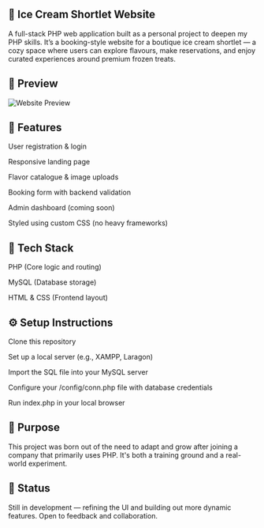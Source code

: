## 🍦 Ice Cream Shortlet Website
A full-stack PHP web application built as a personal project to deepen my PHP skills. It’s a booking-style website for a boutique ice cream shortlet — a cozy space where users can explore flavours, make reservations, and enjoy curated experiences around premium frozen treats.

## 📸 Preview

![Website Preview](../main/image/Login_page.jpg)

## 🚀 Features
User registration & login

Responsive landing page

Flavor catalogue & image uploads

Booking form with backend validation

Admin dashboard (coming soon)

Styled using custom CSS (no heavy frameworks)

## 🧱 Tech Stack
PHP (Core logic and routing)

MySQL (Database storage)

HTML & CSS (Frontend layout)


## ⚙️ Setup Instructions
Clone this repository

Set up a local server (e.g., XAMPP, Laragon)

Import the SQL file into your MySQL server

Configure your /config/conn.php file with database credentials

Run index.php in your local browser

## 🎯 Purpose
This project was born out of the need to adapt and grow after joining a company that primarily uses PHP. It's both a training ground and a real-world experiment.

## 📌 Status
Still in development — refining the UI and building out more dynamic features. Open to feedback and collaboration.
